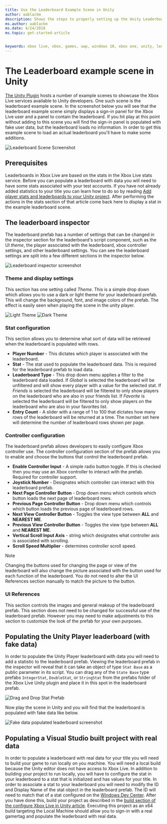 ```yaml
---
title: Use the Leaderboard Example Scene in Unity
author: aablackm
description: Shows the steps to properly setting up the Unity Leaderboard Scene
ms.author: aablackm
ms.date: 4/24/2018
ms.topic: get-started-article


keywords: xbox live, xbox, games, uwp, windows 10, xbox one, unity, leaderboards
---
```

# The Leaderboard example scene in Unity

[The Unity Plugin](https://github.com/Microsoft/xbox-live-unity-plugin) hosts a number of example scenes to showcase the Xbox Live services available to Unity developers. One such scene is the leaderboard example scene. In the screenshot below you will see that the leaderboard example scene simply displays a sign-in panel for the Xbox Live user and a panel to contain the leaderboard. If you hit play at this point without adding to this scene you will find the sign-in panel is populated with fake user data, but the leaderboard loads no information. In order to get this example scene to load an actual leaderboard you'll have to make some additions.

![Leaderboard Scene Screenshot](../images/unity/leaderboard-scene-1804.JPG)

## Prerequisites

Leaderboards in Xbox Live are based on the stats in the Xbox Live stats service. Before you can populate a leaderboard with data you will need to have some stats associated with your test accounts. If you have not already added statistics to your title you can learn how to do so by reading [Add player stats and leaderboards to your Unity project](add-stats-and-leaderboards-in-unity.md). After performing the actions in the stats section of that article come back here to display a stat in the example leaderboard scene.

## The leaderboard inspector

The leaderboard prefab has a number of settings that can be changed in the inspector section for the leaderboard's script component, such as the UI *theme*, the player associated with the leaderboard, xbox controller settings, and other leaderboard settings. You can see the leaderboard settings are split into a few different sections in the inspector below.

![Leaderboard inspector screenshot](../images/unity/leaderboard_script_inspector.JPG)

### Theme and display settings

This section has one setting called *Theme*. This is a simple drop down which allows you to use a dark or light theme for your leaderboard prefab. This will change the background, font, and image colors of the prefab. The effect is easily seen when playing the scene in the unity player.

![Light Theme](../images/unity/leaderboard_light_theme.JPG) ![Dark Theme](../images/unity/leaderboard_dark_theme.JPG)

### Stat configuration

This section allows you to determine what sort of data will be retrieved when the leaderboard is populated with rows.

- **Player Number** - This dictates which player is associated with the leaderboard.
- **Stat** - The stat used to populate the leaderboard data. This is required for the leaderboard prefab to load data.
- **Leaderboard Type** - This drop down menu applies a filter to the leaderboard data loaded. If *Global* is selected the leaderboard will be unfiltered and will show every player with a value for the selected stat. If *Friends* is selected the leaderboard will be filtered to only show players on the leaderboard who are also in your friends list. If *Favorite* is selected the leaderboard will be filtered to only show players on the leaderboard who are also in your favorites list.
- **Entry Count** - A slider with a range of 1 to 100 that dictates how many rows of the leaderboard will be returned at a time. The number set here will determine the number of leaderboard rows shown per page.

### Controller configuration

The leaderboard prefab allows developers to easily configure Xbox controller use. The controller configuration section of the prefab allows you to enable and choose the buttons that control the leaderboard prefab.

- **Enable Controller Input** - A simple radio button toggle. If this is checked then you may use an Xbox controller to interact with the prefab. Required for controller support.
- **Joystick Number** - Designates which controller can interact with this leaderboard prefab.
- **Next Page Controller Button** - Drop down menu which controls which button loads the next page of leaderboard rows.
- **Previous Page Controller Button** - Drop down menu which controls which button loads the previous page of leaderboard rows.
- **Next View Controller Button** - Toggles the view type between **ALL** and **NEAREST ME**.
- **Previous View Controller Button** - Toggles the view type between **ALL** and **NEAREST ME**.
- **Vertical Scroll Input Axis** - string which designates what controller axis is associated with scrolling.
- **Scroll Speed Multiplier** - determines controller scroll speed.

> [!NOTE]
> Changing the buttons used for changing the page or view of the leaderboard will also change the picture associated with the button used for each function of the leaderboard. You do not need to alter the UI References section manually to match the picture to the button.

### UI References

This section controls the images and general makeup of the leaderboard prefab. This section does not need to be changed for successful use of the leaderboard prefab. However you may need to make adjustments to this section to customize the look of the prefab for your own purposes.

## Populating the Unity Player leaderboard (with fake data)

In order to populate the Unity Player leaderboard with data you will need to add a statistic to the leaderboard prefab. Viewing the leaderboard prefab in the inspector will reveal that it can take an object of type `Stat Base` as a public parameter in its script. You can drag any of the `State Base` type prefabs `IntegerStat`, `DoubleStat`, or `StringStat` from the prefabs folder of the Xbox Live Unity plugin and place it in this spot in the leaderboard prefab.

![Drag and Drop Stat Prefab](../images/unity/stat-to-leaderbaord-drag.gif)

Now play the scene in Unity and you will find that the leaderboard is populated with fake data like below.

![Fake data populated leaderboard screenshot](../images/unity/leaderboard-fake-data-1804.JPG)

## Populating a Visual Studio built project with real data

In order to populate a leaderboard with real data for your title you will need to build your game to run locally on you machine. You will need a local build because the Unity editor does not have access to Xbox Live. In addition to building your project to run locally, you will have to configure the stat in your leaderboard to a stat that is initialized and has values for your title. In order to associate a stat to your leaderboard you will need to modify the ID and Display Name of the stat object in the leaderboard prefab. The ID will need to match that of a stat configured on the [Windows Dev Center](https://developer.microsoft.com/dashboard/windows/overview). After you have done this, build your project as described in the [build section of the configure Xbox Live in Unity article](configure-xbox-live-in-unity.md#build-and-test-the-project). Executing this project as an x64 build targeting the Local Machine should allow you to sign-in with a real gamertag and populate the leaderboard with real data.